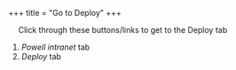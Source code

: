 +++
title = "Go to Deploy"
+++

&emsp; Click through these buttons/links to get to the Deploy tab

1. *Powell intranet* tab
2. *Deploy* tab
